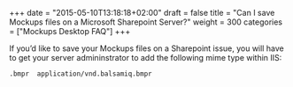 +++
date = "2015-05-10T13:18:18+02:00"
draft = false
title = "Can I save Mockups files on a Microsoft Sharepoint Server?"
weight = 300
categories = ["Mockups Desktop FAQ"]
+++

If you’d like to save your Mockups files on a Sharepoint issue, you will have to get your server admininstrator to add the following mime type within IIS:

`.bmpr  application/vnd.balsamiq.bmpr`
